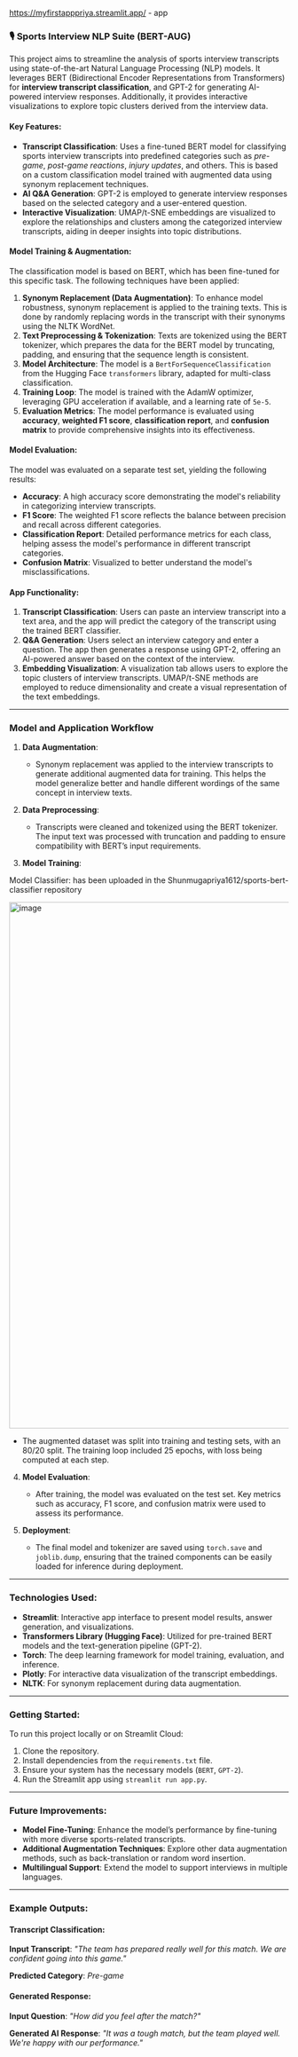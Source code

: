 https://myfirstapppriya.streamlit.app/ - app

### 🎙️ **Sports Interview NLP Suite (BERT-AUG)**

This project aims to streamline the analysis of sports interview transcripts using state-of-the-art Natural Language Processing (NLP) models. It leverages BERT (Bidirectional Encoder Representations from Transformers) for **interview transcript classification**, and GPT-2 for generating AI-powered interview responses. Additionally, it provides interactive visualizations to explore topic clusters derived from the interview data.

#### Key Features:

* **Transcript Classification**: Uses a fine-tuned BERT model for classifying sports interview transcripts into predefined categories such as *pre-game*, *post-game reactions*, *injury updates*, and others. This is based on a custom classification model trained with augmented data using synonym replacement techniques.
* **AI Q\&A Generation**: GPT-2 is employed to generate interview responses based on the selected category and a user-entered question.
* **Interactive Visualization**: UMAP/t-SNE embeddings are visualized to explore the relationships and clusters among the categorized interview transcripts, aiding in deeper insights into topic distributions.

#### **Model Training & Augmentation**:

The classification model is based on BERT, which has been fine-tuned for this specific task. The following techniques have been applied:

1. **Synonym Replacement (Data Augmentation)**: To enhance model robustness, synonym replacement is applied to the training texts. This is done by randomly replacing words in the transcript with their synonyms using the NLTK WordNet.
2. **Text Preprocessing & Tokenization**: Texts are tokenized using the BERT tokenizer, which prepares the data for the BERT model by truncating, padding, and ensuring that the sequence length is consistent.
3. **Model Architecture**: The model is a `BertForSequenceClassification` from the Hugging Face `transformers` library, adapted for multi-class classification.
4. **Training Loop**: The model is trained with the AdamW optimizer, leveraging GPU acceleration if available, and a learning rate of `5e-5`.
5. **Evaluation Metrics**: The model performance is evaluated using **accuracy**, **weighted F1 score**, **classification report**, and **confusion matrix** to provide comprehensive insights into its effectiveness.

#### **Model Evaluation**:

The model was evaluated on a separate test set, yielding the following results:

* **Accuracy**: A high accuracy score demonstrating the model's reliability in categorizing interview transcripts.
* **F1 Score**: The weighted F1 score reflects the balance between precision and recall across different categories.
* **Classification Report**: Detailed performance metrics for each class, helping assess the model's performance in different transcript categories.
* **Confusion Matrix**: Visualized to better understand the model's misclassifications.

#### **App Functionality**:

1. **Transcript Classification**: Users can paste an interview transcript into a text area, and the app will predict the category of the transcript using the trained BERT classifier.
2. **Q\&A Generation**: Users select an interview category and enter a question. The app then generates a response using GPT-2, offering an AI-powered answer based on the context of the interview.
3. **Embedding Visualization**: A visualization tab allows users to explore the topic clusters of interview transcripts. UMAP/t-SNE methods are employed to reduce dimensionality and create a visual representation of the text embeddings.

---

### **Model and Application Workflow**

1. **Data Augmentation**:

   * Synonym replacement was applied to the interview transcripts to generate additional augmented data for training. This helps the model generalize better and handle different wordings of the same concept in interview texts.
2. **Data Preprocessing**:

   * Transcripts were cleaned and tokenized using the BERT tokenizer. The input text was processed with truncation and padding to ensure compatibility with BERT’s input requirements.
3. **Model Training**:

Model Classifier: has been uploaded in the Shunmugapriya1612/sports-bert-classifier repository

<img width="949" alt="image" src="https://github.com/user-attachments/assets/735f7286-cc5d-4d91-a001-45d4c1cc942b" />


   * The augmented dataset was split into training and testing sets, with an 80/20 split. The training loop included 25 epochs, with loss being computed at each step.
4. **Model Evaluation**:

   * After training, the model was evaluated on the test set. Key metrics such as accuracy, F1 score, and confusion matrix were used to assess its performance.
5. **Deployment**:

   * The final model and tokenizer are saved using `torch.save` and `joblib.dump`, ensuring that the trained components can be easily loaded for inference during deployment.

---

### **Technologies Used**:

* **Streamlit**: Interactive app interface to present model results, answer generation, and visualizations.
* **Transformers Library (Hugging Face)**: Utilized for pre-trained BERT models and the text-generation pipeline (GPT-2).
* **Torch**: The deep learning framework for model training, evaluation, and inference.
* **Plotly**: For interactive data visualization of the transcript embeddings.
* **NLTK**: For synonym replacement during data augmentation.

---

### **Getting Started**:

To run this project locally or on Streamlit Cloud:

1. Clone the repository.
2. Install dependencies from the `requirements.txt` file.
3. Ensure your system has the necessary models (`BERT`, `GPT-2`).
4. Run the Streamlit app using `streamlit run app.py`.

---

### **Future Improvements**:

* **Model Fine-Tuning**: Enhance the model’s performance by fine-tuning with more diverse sports-related transcripts.
* **Additional Augmentation Techniques**: Explore other data augmentation methods, such as back-translation or random word insertion.
* **Multilingual Support**: Extend the model to support interviews in multiple languages.

---

### **Example Outputs**:

#### **Transcript Classification**:

**Input Transcript**: *"The team has prepared really well for this match. We are confident going into this game."*

**Predicted Category**: *Pre-game*

#### **Generated Response**:

**Input Question**: *"How did you feel after the match?"*

**Generated AI Response**: *"It was a tough match, but the team played well. We're happy with our performance."*

